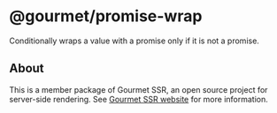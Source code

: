 # @gourmet/promise-wrap
Conditionally wraps a value with a promise only if it is not a promise.
## About
This is a member package of Gourmet SSR, an open source project for server-side rendering.
See [Gourmet SSR website](https://ssr.gourmetjs.org) for more information.
